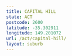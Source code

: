 ```yaml
---
title: CAPITAL HILL
state: ACT
postcode: 2600
latitude: -35.302911
longitude: 149.201072
url: /act/capital-hill/
layout: suburb
---
```

